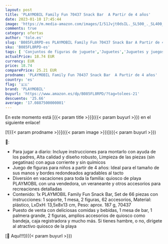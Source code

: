 ```yaml
---
layout: post
title: 'PLAYMOBIL Family Fun 70437 Snack Bar  A Partir de 4 años'
date: 2023-01-10 17:45:44
image: 'https://m.media-amazon.com/images/I/51Jvjt0dsIL._SL500_._SL400_.jpg'
comments: true
category: ofertas
author: 'tole.es'
slug: 'B085FL8RPD-es PLAYMOBIL Family Fun 70437 Snack Bar A Partir de 4 años'
sku: 'B085FL8RPD-es'
tags: [ 'Conjuntos de figuras de juguete','Juguetes','Juguetes y juegos','Muñecos y figuras','playmobil','🇪🇸', ]
actualPrice: 18.74 EUR
currency: EUR
price: 18.74
comparePrice: 25.21 EUR
prodname: 'PLAYMOBIL Family Fun 70437 Snack Bar  A Partir de 4 años'
country: 'es'
flag: '🇪🇸'
brand: 'PLAYMOBIL'
buyurl: 'https://www.amazon.es/dp/B085FL8RPD/?tag=tolees-21'
descuento: '25.66'
average: '17.0887500000001'
---
```


En este momento está [{{< param title >}}]({{< param buyurl >}}) en el siguiente enlace!

[![{{< param prodname >}}]({{< param image >}})]({{< param buyurl >}})

🔎:

- Para jugar a diario: Incluye instrucciones para montarlo con ayuda de los padres, Alta calidad y diseño robusto, Limpieza de las piezas (sin pegatinas) con agua corriente y sin químicos
- Juego de figuras para niños a partir de 4 años: Ideal para el tamaño de sus manos y bordes redondeados agradables al tacto
- Diversión en vacaciones para toda la familia: quiosco de playa PLAYMOBIL con una vendedora, un veraneante y otros accesorios para recreaciones detalladas
- Contenido: 1x PLAYMOBIL Family Fun Snack Bar, Set de 66 piezas con instrucciones: 1 soporte, 1 mesa, 2 figuras, 62 accesorios, Material: plástico, LxDxH: 13,5x8x13 cm, Peso: aprox. 187 g, 70437
- Puesto de venta con deliciosas comidas y bebidas, 1 mesa de bar, 1 palmera grande, 2 figuras, amplios accesorios de quiosco como bandeja, caja registradora y mucho más. Si tienes hambre, o no, dirigete al atractivo quiosco de la playa

[🛒 Aquí!!!]({{< param buyurl >}})
